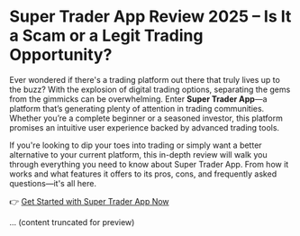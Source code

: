 
# Super Trader App Review 2025 – Is It a Scam or a Legit Trading Opportunity?

Ever wondered if there's a trading platform out there that truly lives up to the buzz? With the explosion of digital trading options, separating the gems from the gimmicks can be overwhelming. Enter **Super Trader App**—a platform that’s generating plenty of attention in trading communities. Whether you’re a complete beginner or a seasoned investor, this platform promises an intuitive user experience backed by advanced trading tools.

If you're looking to dip your toes into trading or simply want a better alternative to your current platform, this in-depth review will walk you through everything you need to know about Super Trader App. From how it works and what features it offers to its pros, cons, and frequently asked questions—it's all here.

👉 [Get Started with Super Trader App Now](https://tracking.affiltrack5681.com/aff_c?offer_id=169449&aff_id=9535&source=githubAnd)

... (content truncated for preview)


